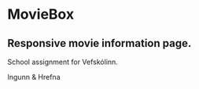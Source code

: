 # MovieBox
## Responsive movie information page.
School assignment for Vefskólinn.

Ingunn & Hrefna
